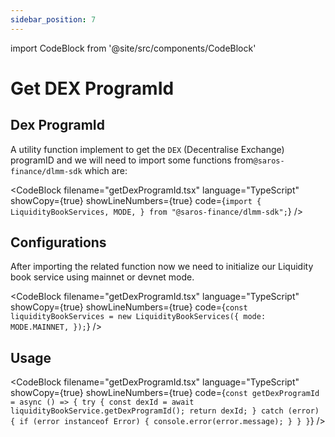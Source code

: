 ```yaml
---
sidebar_position: 7
---
```


import CodeBlock from '@site/src/components/CodeBlock'

# Get DEX ProgramId

## Dex ProgramId

A utility function implement to get the `DEX` (Decentralise Exchange) programID and we will need to import some functions from`@saros-finance/dlmm-sdk` which are:

<CodeBlock
filename="getDexProgramId.tsx"
language="TypeScript"
showCopy={true}
showLineNumbers={true} code={`import {
LiquidityBookServices,
MODE,
} from "@saros-finance/dlmm-sdk";`} />

## Configurations

After importing the related function now we need to initialize our Liquidity book service using mainnet or devnet mode.

<CodeBlock
filename="getDexProgramId.tsx"
language="TypeScript"
showCopy={true}
showLineNumbers={true} code={`const liquidityBookServices = new LiquidityBookServices({
  mode: MODE.MAINNET,
});`} />

## Usage

<CodeBlock
filename="getDexProgramId.tsx"
language="TypeScript"
showCopy={true}
showLineNumbers={true} code={`const getDexProgramId = async () => {
try {
const dexId = await liquidityBookService.getDexProgramId();
return dexId;
} catch (error) {
if (error instanceof Error) {
console.error(error.message);
}
}
}`} />
